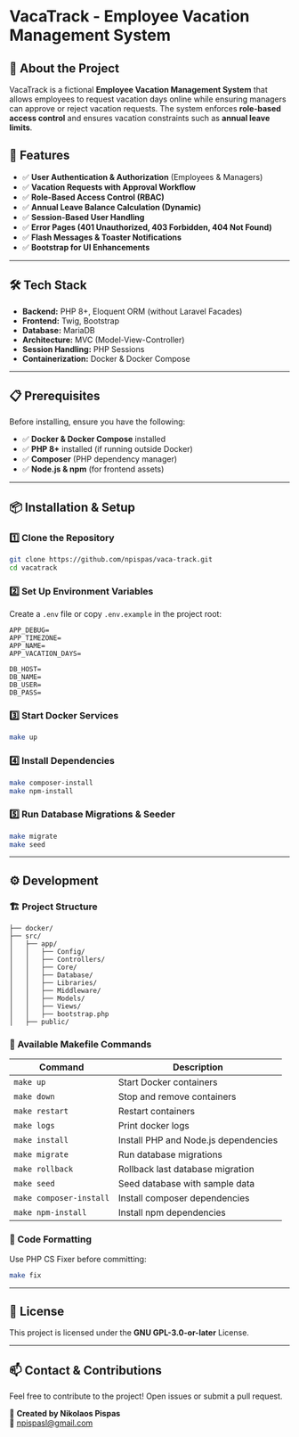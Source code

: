 # VacaTrack - Employee Vacation Management System

## 🚀 About the Project
VacaTrack is a fictional **Employee Vacation Management System** that allows employees to request vacation days online while ensuring managers can approve or reject vacation requests. The system enforces **role-based access control** and ensures vacation constraints such as **annual leave limits**.

## 📌 Features
- ✅ **User Authentication & Authorization** (Employees & Managers)
- ✅ **Vacation Requests with Approval Workflow**
- ✅ **Role-Based Access Control (RBAC)**
- ✅ **Annual Leave Balance Calculation (Dynamic)**
- ✅ **Session-Based User Handling**
- ✅ **Error Pages (401 Unauthorized, 403 Forbidden, 404 Not Found)**
- ✅ **Flash Messages & Toaster Notifications**
- ✅ **Bootstrap for UI Enhancements**

---

## 🛠️ Tech Stack
- **Backend:** PHP 8+, Eloquent ORM (without Laravel Facades)
- **Frontend:** Twig, Bootstrap
- **Database:** MariaDB
- **Architecture:** MVC (Model-View-Controller)
- **Session Handling:** PHP Sessions
- **Containerization:** Docker & Docker Compose

---

## 📋 Prerequisites
Before installing, ensure you have the following:
- ✅ **Docker & Docker Compose** installed
- ✅ **PHP 8+** installed (if running outside Docker)
- ✅ **Composer** (PHP dependency manager)
- ✅ **Node.js & npm** (for frontend assets)

---

## 📦 Installation & Setup
### **1️⃣ Clone the Repository**
```sh
git clone https://github.com/npispas/vaca-track.git
cd vacatrack
```

### **2️⃣ Set Up Environment Variables**
Create a `.env` file or copy `.env.example` in the project root:
```
APP_DEBUG=
APP_TIMEZONE=
APP_NAME=
APP_VACATION_DAYS=

DB_HOST=
DB_NAME=
DB_USER=
DB_PASS=
```

### **3️⃣ Start Docker Services**
```sh
make up
```

### **4️⃣ Install Dependencies**
```sh
make composer-install
make npm-install
```

### **5️⃣ Run Database Migrations & Seeder**
```sh
make migrate
make seed
```

---

## ⚙️ Development
### **🏗️ Project Structure**
```
├── docker/
├── src/
│   ├── app/
│   │   ├── Config/
│   │   ├── Controllers/
│   │   ├── Core/
│   │   ├── Database/
│   │   ├── Libraries/
│   │   ├── Middleware/
│   │   ├── Models/
│   │   ├── Views/
│   │   ├── bootstrap.php
│   ├── public/
```

### **📌 Available Makefile Commands**
| Command                 | Description                          |
|-------------------------|--------------------------------------|
| `make up`               | Start Docker containers              |
| `make down`             | Stop and remove containers           |
| `make restart`          | Restart containers                   |
| `make logs`             | Print docker logs                    |
| `make install`          | Install PHP and Node.js dependencies |
| `make migrate`          | Run database migrations              |
| `make rollback`         | Rollback last database migration     |
| `make seed`             | Seed database with sample data       |
| `make composer-install` | Install composer dependencies        |
| `make npm-install`      | Install npm dependencies             |


### **📌 Code Formatting**
Use PHP CS Fixer before committing:
```sh
make fix
```

---

## 📖 License
This project is licensed under the **GNU GPL-3.0-or-later** License.

---

## 📫 Contact & Contributions
Feel free to contribute to the project! Open issues or submit a pull request.

🌟 **Created by Nikolaos Pispas**<br>
📧 [npispasl@gmail.com](mailto:npispas@gmail.com)

